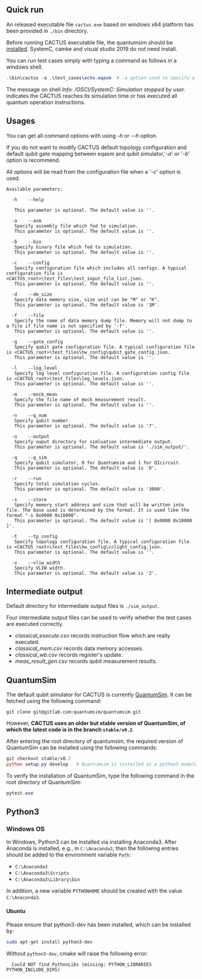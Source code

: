 ## Quick run

An released executable file `cactus.exe` based on windows x64 platform has been provided in `./bin` directory.

Before running CACTUS executable file, the quantumsim should be [installed](#quantumsim). SystemC, camke and visual studio 2019 do not need install.

You can run test cases simply with typing a command as follows in a windows shell.

```Powershell
.\bin\cactus -a .\test_cases\echo.eqasm  # -a option used to specify a eqasm file
```

The message on shell *Info: /OSCI/SystemC: Simulation stopped by user.* indicates the CACTUS reaches its simulation time or has executed all quantum operation instructions.  

## Usages

You can get all command options with using *-h* or *--h* option.

If you do not want to modify CACTUS default topology configuration and default qubit gate mapping between eqasm and qubit simulator,'*-a*' or '*-b*' option is recommend.

All options will be read from the configuration file when a '*-c*' option is used.

```
Available parameters:

  -h    --help
   
   This parameter is optional. The default value is ''.

  -a    --asm
   Specify assembly file which fed to simulation.
   This parameter is optional. The default value is ''.

  -b    --bin
   Specify binary file which fed to simulation.
   This parameter is optional. The default value is ''.

  -c    --config
   Specify configuration file which includes all configs. A typical configuration file is <CACTUS_root>\test_files\test_input_file_list.json.
   This parameter is optional. The default value is ''.

  -d    --dm_size
   Specify data memory size, size unit can be "M" or "K".
   This parameter is optional. The default value is '1M'.

  -f    --file
   Specify the name of data memory dump file. Memory will not dump to a file if file name is not specified by '-f'.
   This parameter is optional. The default value is ''.

  -g    --gate_config
   Specify qubit gate configuration file. A typical configuration file is <CACTUS_root>\test_files\hw_config\qubit_gate_config.json.
   This parameter is optional. The default value is ''.

  -l    --log_level
   Specify log level configuration file. A configuration config file is <CACTUS_root>\test_files\log_levels.json.
   This parameter is optional. The default value is ''.

  -m    --mock_meas
   Specify the file name of mock measurement result.
   This parameter is optional. The default value is ''.

  -n    --q_num
   Specify qubit number.
   This parameter is optional. The default value is '7'.

  -o    --output
   Specify ouput directory for simluation intermediate output.
   This parameter is optional. The default value is './sim_output/'.

  -q    --q_sim
   Specify qubit simulator, 0 for Quantumsim and 1 for QIcircuit.
   This parameter is optional. The default value is '0'.

  -r    --run
   Specify total simulation cycles.
   This parameter is optional. The default value is '3000'.

  -s    --store
   Specify memory start address and size that will be written into file. The base used is determined by the format. It is used like the format "-s 0x0000 0x10000".
   This parameter is optional. The default value is '[ 0x0000 0x10000 ]'.

  -t    --tp_config
   Specify topology configuration file. A typical configuration file is <CACTUS_root>\test_files\hw_config\cclight_config.json.
   This parameter is optional. The default value is ''.

  -v    --vliw_width
   Specify VLIW width.
   This parameter is optional. The default value is '2'.
```

## Intermediate output

Default directory for intermediate output files is `./sim_output`.

Four intermediate output files can be used to verify whether the test cases are executed correctly.

+ *classical_execute.csv* records instruction flow which are really executed. 
+ *classical_mem.csv* records data memory accesses. 
+ *classical_wb.csv* records register's update. 
+ *meas_result_gen.csv* records qubit measurement results.

## <span id="quantumsim">QuantumSim</span> 

The default qubit simulator for CACTUS is currently [QuantumSim](https://gitlab.com/quantumsim/quantumsim). It can be fetched using the following command:

```
git clone git@gitlab.com:quantumsim/quantumsim.git
```

However, **CACTUS uses an older but stable version of QuantumSim, of which the latest code is in the branch `stable/v0.2`**.

After entering the root directory of quantumsim, the required version of QuantumSim can be installed using the following commands:

```Powershell
git checkout stable/v0.2
python setup.py develop   # Quantumsim is installed as a python3 module.
```

To verify the installation of QuantumSim, type the following command in the root directory of QuantumSim:
```Powershell
pytest.exe
```

## Python3
### Windows OS
In Windows, Python3 can be installed via installing Anaconda3. After Anaconda is installed, e.g., in `C:\Anacanda3`, then the following entries should be added to the environment variable `Path`:
- `C:\Anaconda3`
- `C:\Anaconda3\Scripts`
- `C:\Anaconda3\Library\bin`

In addition, a new variable `PYTHONHOME` should be created with the value `C:\Anaconda3`.

#### Ubuntu
Please ensure that python3-dev has been installed, which can be installed by:

``` bash
sudo apt-get install python3-dev
```

Without `python3-dev`, cmake will raise the following error:
```
  Could NOT find PythonLibs (missing: PYTHON_LIBRARIES PYTHON_INCLUDE_DIRS)
```